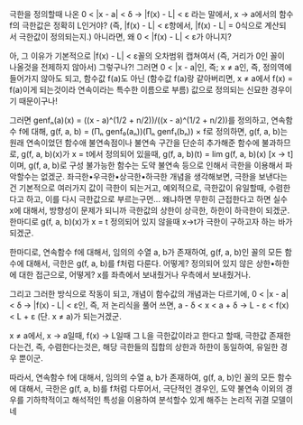 극한을 정의할때 나온 0 < |x - a| < δ → |f(x) - L| < ε 라는 말에서, x → a에서의 함수 f의 극한값은 정확히 L인거야? (즉, |f(x) - L| < ε항에서, |f(x) - L| = 0식으로 계산되서 극한값이 정의되는지.) 아니라면, 왜 0 < |f(x) - L| < ε가 아니지?

아, 그 이유가 기본적으로 |f(x) - L| < ε꼴의 오차범위 캡쳐여서 (즉, 거리가 0인 꼴이 나올것을 전제하지 않아서) 그렇구나?! 그러면 0 < |x - a|인, 즉; x ≠ a인, 즉, 정의역에 들어가지 않아도 되고, 함수값 f(a)도 아닌 (함수값 f(a)랑 같아버리면, x ≠ a에서 f(x) = f(a)이게 되는것이라 연속이라는 특수한 이름으로 부름) 값으로 정의되는 신묘한 경우이기 때문이구나!

그러면 genfₙ(a)(x) = ((x - a)^(1/2 + n/2))/((x - a)^(1/2 + n/2))를 정의하고, 연속함수 f에 대해, g(f, a, b) = (Πₙ genf₀(aₙ))(Πₙ genf₁(bₙ)) × f로 정의하면, g(f, a, b)는 원래 연속이었던 함수애 불연속점이나 불연속 구간을 단순히 추가해준 함수에 불과하므로, g(f, a, b)(x)가 x = t에서 정의되어 있을때, g(f, a, b)(t) = lim g(f, a, b)(x) [x → t]이며, g(f, a, b)로 구성 불가능한 함수는 도약 불연속 등으로 인해서 극한을 이용해서 파악할수는 없겠군.
좌극한•우극한•상극한•하극한 개념을 생각해보면, 극한을 보낸다는건 기본적으로 여러가지 값이 극한이 되는거고, 예외적으로, 극한값이 유일할때, 수렴한다고 하고, 이를 다시 극한값으로 부르는구먼...
왜냐하면 무한히 근접한다고 하면 실수 x에 대해서, 방향성이 문제가 되니까 극한값의 상한이 상극한, 하한이 하극한이 되겠군. 한마디로 g(f, a, b)(x)가 x = t 정의되어 있지 않을때 x→t가 극한이 구하고자 하는 바가 되겠군.

한마디로, 연속함수 f에 대해서, 임의의 수열 a, b가 존재하여, g(f, a, b)인 꼴의 모든 함수에 대해서, 극한은 g(f, a, b)를 f처럼 다룬다. 어떻게? 정의되어 있지 않은 상한•하한에 대한 접근으로, 어떻게? x를 좌측에서 보내줬거나 우측에서 보내줬거나.

그리고 그러한 방식으로 작동이 되고, 개념이 함수값의 개념과는 다르기에, 0 < |x - a| < δ → |f(x) - L| < ε인, 즉, 저 논리식을 풀어 쓰면, a - δ < x < a + δ → L - ε < f(x) < L + ε (단. x ≠ a)가 되는거겠군.

x ≠ a에서, x → a일때, f(x) → L일때 그 L을 극한값이라고 한다고 할때, 극한값 존재한다는건, 즉, 수렴한다는것은, 해당 극한들의 집합의 상한과 하한이 동일하여, 유일한 경우 뿐이군.

따라서, 연속함수 f에 대해서, 임의의 수열 a, b가 존재하여, g(f, a, b)인 꼴의 모든 함수에 대해서, 극한은 g(f, a, b)를 f처럼 다루어서, 극단적인 경우인, 도약 불연속 이외의 경우를 기하학적이고 해석적인 특성을 이용하여 분석할수 있게 해주는 논리적 귀결 모델이네